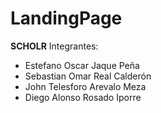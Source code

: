 # LandingPage
**SCHOLR**
Integrantes:  
* Estefano Oscar Jaque Peña
* Sebastian Omar Real Calderón
* John Telesforo Arevalo Meza
* Diego Alonso Rosado Iporre
